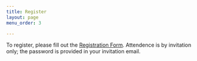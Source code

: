 ```yaml
---
title: Register
layout: page
menu_order: 3

---
```


To register, please fill out the [Registration
Form](https://docs.google.com/forms/d/141f34b5thrhUFbj4dOE3uDjsY8CqjbXE_-kkGvYZxMg/). Attendence is by invitation only; the password is provided in your invitation email.
